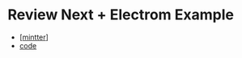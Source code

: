 # Review Next + Electrom Example

- [[mintter]]
- [code](https://github.com/vercel/next.js/tree/canary/examples/with-electron)

[//begin]: # "Autogenerated link references for markdown compatibility"
[mintter]: mintter "Mintter"
[//end]: # "Autogenerated link references"
